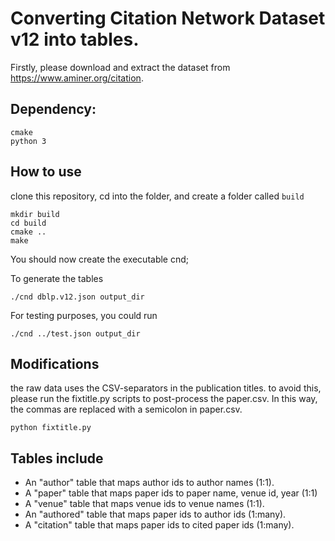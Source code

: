 # Converting Citation Network Dataset v12 into tables.

Firstly, please download and extract the dataset from  https://www.aminer.org/citation.

## Dependency:
```
cmake
python 3
```
## How to use
clone this repository, cd into the folder, and create a folder called ```build```
```
mkdir build
cd build
cmake ..
make
```
You should now create the executable cnd;

To generate the tables
```
./cnd dblp.v12.json output_dir
```
For testing purposes, you could run 
```
./cnd ../test.json output_dir
```

## Modifications
the raw data uses the CSV-separators in the publication titles. to avoid this, please run the fixtitle.py scripts to post-process the paper.csv.
In this way, the  commas are replaced with a semicolon in paper.csv.
```
python fixtitle.py 
```

## Tables include
- An "author" table that maps author ids to author names (1:1).
- A "paper" table that maps paper ids to paper name, venue id, year (1:1)
- A "venue" table that maps venue ids to venue names (1:1).
- An "authored" table that maps paper ids to author ids (1:many).
- A "citation" table that maps paper ids to cited paper ids (1:many).
